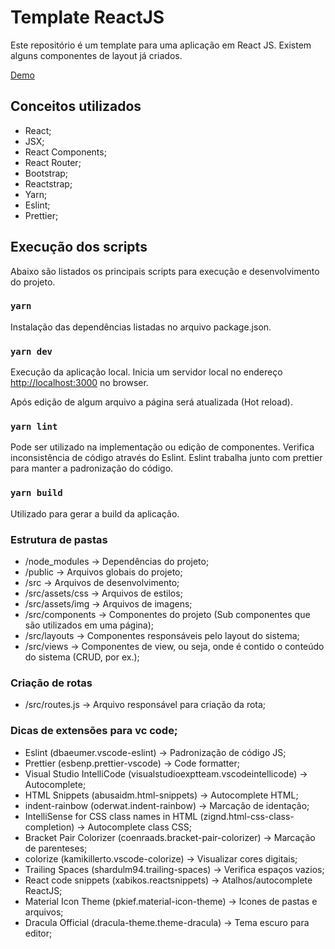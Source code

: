 # Template ReactJS

Este repositório é um template para uma aplicação em React JS. Existem alguns componentes de layout já criados.

[Demo](https://igorgaldino.github.io/template-reactjs/)

## Conceitos utilizados

* React;
* JSX;
* React Components;
* React Router;
* Bootstrap;
* Reactstrap;
* Yarn;
* Eslint;
* Prettier;

## Execução dos scripts

Abaixo são listados os principais scripts para execução e desenvolvimento do projeto.

### `yarn`
Instalação das dependências listadas no arquivo package.json.

### `yarn dev`

Execução da aplicação local.
Inicia um servidor local no endereço [http://localhost:3000](http://localhost:3000) no browser.

Após edição de algum arquivo a página será atualizada (Hot reload).

### `yarn lint`
Pode ser utilizado na implementação ou edição de componentes. Verifica inconsistência de código através do Eslint.
Eslint trabalha junto com prettier para manter a padronização do código.

### `yarn build`
Utilizado para gerar a build da aplicação.

### Estrutura de pastas
* /node_modules -> Dependências do projeto;
* /public -> Arquivos globais do projeto;
* /src -> Arquivos de desenvolvimento;
* /src/assets/css -> Arquivos de estilos;
* /src/assets/img -> Arquivos de imagens;
* /src/components -> Componentes do projeto (Sub componentes que são utilizados em uma página);
* /src/layouts -> Componentes responsáveis pelo layout do sistema;
* /src/views -> Componentes de view, ou seja, onde é contido o conteúdo do sistema (CRUD, por ex.);

### Criação de rotas
* /src/routes.js -> Arquivo responsável para criação da rota;

### Dicas de extensões para vc code;
* Eslint (dbaeumer.vscode-eslint) -> Padronização de código JS;
* Prettier (esbenp.prettier-vscode) -> Code formatter;
* Visual Studio IntelliCode (visualstudioexptteam.vscodeintellicode) -> Autocomplete;
* HTML Snippets (abusaidm.html-snippets) -> Autocomplete HTML;
* indent-rainbow (oderwat.indent-rainbow) -> Marcação de identação;
* IntelliSense for CSS class names in HTML (zignd.html-css-class-completion) -> Autocomplete class CSS;
* Bracket Pair Colorizer (coenraads.bracket-pair-colorizer) -> Marcação de parenteses;
* colorize (kamikillerto.vscode-colorize) -> Visualizar cores digitais;
* Trailing Spaces (shardulm94.trailing-spaces) -> Verifica espaços vazios;
* React code snippets (xabikos.reactsnippets) -> Atalhos/autocomplete ReactJS;
* Material Icon Theme (pkief.material-icon-theme) -> Icones de pastas e arquivos;
* Dracula Official (dracula-theme.theme-dracula) -> Tema escuro para editor;

